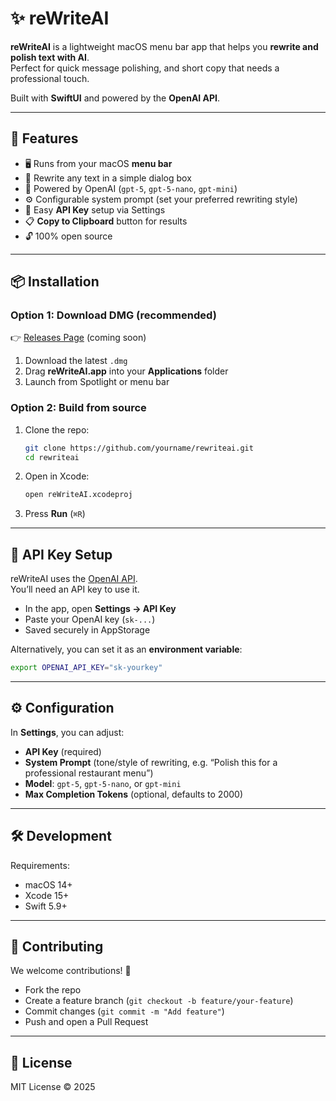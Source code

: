 # ✨ reWriteAI

**reWriteAI** is a lightweight macOS menu bar app that helps you **rewrite and polish text with AI**.  
Perfect for quick message polishing, and short copy that needs a professional touch.  

Built with **SwiftUI** and powered by the **OpenAI API**.

---

## 🚀 Features

- 🖥️ Runs from your macOS **menu bar**  
- 📝 Rewrite any text in a simple dialog box  
- 🤖 Powered by OpenAI (`gpt-5`, `gpt-5-nano`, `gpt-mini`)  
- ⚙️ Configurable system prompt (set your preferred rewriting style)  
- 🔑 Easy **API Key** setup via Settings  
- 📋 **Copy to Clipboard** button for results  
- 🔓 100% open source  

---

## 📦 Installation

### Option 1: Download DMG (recommended)
👉 [Releases Page](https://github.com/mayomi1/rewriteai/releases) (coming soon)

1. Download the latest `.dmg`  
2. Drag **reWriteAI.app** into your **Applications** folder  
3. Launch from Spotlight or menu bar  

### Option 2: Build from source
1. Clone the repo:
   ```bash
   git clone https://github.com/yourname/rewriteai.git
   cd rewriteai
   ```
2. Open in Xcode:
   ```bash
   open reWriteAI.xcodeproj
   ```
3. Press **Run** (`⌘R`)  

---

## 🔑 API Key Setup

reWriteAI uses the [OpenAI API](https://platform.openai.com/).  
You’ll need an API key to use it.

- In the app, open **Settings → API Key**  
- Paste your OpenAI key (`sk-...`)  
- Saved securely in AppStorage  

Alternatively, you can set it as an **environment variable**:

```bash
export OPENAI_API_KEY="sk-yourkey"
```

---

## ⚙️ Configuration

In **Settings**, you can adjust:

- **API Key** (required)  
- **System Prompt** (tone/style of rewriting, e.g. “Polish this for a professional restaurant menu”)  
- **Model**: `gpt-5`, `gpt-5-nano`, or `gpt-mini`  
- **Max Completion Tokens** (optional, defaults to 2000)  

---

## 🛠️ Development

Requirements:
- macOS 14+  
- Xcode 15+  
- Swift 5.9+  

---

## 🤝 Contributing

We welcome contributions! 🎉  

- Fork the repo  
- Create a feature branch (`git checkout -b feature/your-feature`)  
- Commit changes (`git commit -m "Add feature"`)  
- Push and open a Pull Request  

---

## 📜 License

MIT License © 2025  
